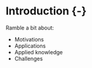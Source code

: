 # Introduction {-}

Ramble a bit about:

- Motivations
- Applications
- Applied knowledge
- Challenges
